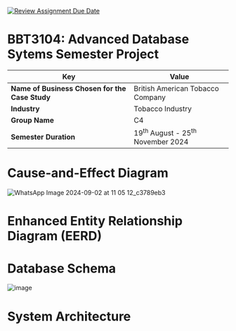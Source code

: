 [![Review Assignment Due Date](https://classroom.github.com/assets/deadline-readme-button-22041afd0340ce965d47ae6ef1cefeee28c7c493a6346c4f15d667ab976d596c.svg)](https://classroom.github.com/a/fbNyN1as)
# BBT3104: Advanced Database Sytems Semester Project

| **Key**                                                               | Value                                                                                                                                                                              |
|---------------|---------------------------------------------------------|
| **Name of Business Chosen for the Case Study**                                                       | British American Tobacco Company |
| **Industry**                                                       | Tobacco Industry |
| **Group Name**                                                               | C4 |
| **Semester Duration**                                                 | 19<sup>th</sup> August - 25<sup>th</sup> November 2024                                                                                                                       |

# Cause-and-Effect Diagram
![WhatsApp Image 2024-09-02 at 11 05 12_c3789eb3](https://github.com/user-attachments/assets/a4fc5762-4a00-4e65-9201-96eed23dd7b3)


# Enhanced Entity Relationship Diagram (EERD)


# Database Schema
![image](https://github.com/user-attachments/assets/fc73fe76-005e-4ca9-b0ed-70f31e0277a6)


# System Architecture
